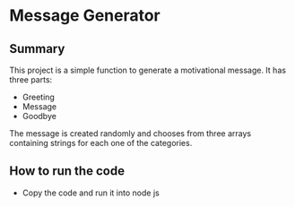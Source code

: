# Message Generator

## Summary

This project is a simple function to generate a motivational message. It has three parts:

+ Greeting
+ Message
+ Goodbye

The message is created randomly and chooses from three arrays containing strings for each one of the categories. 

## How to run the code

+ Copy the code and run it into node js

